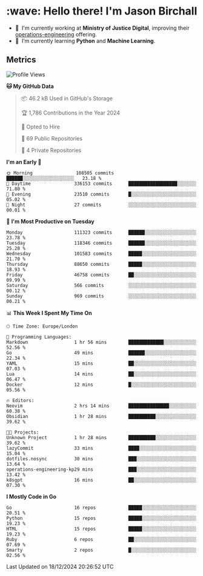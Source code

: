 <h1 align="left" id="jason-title">:wave: Hello there! I'm Jason Birchall</h1>

- :office: &nbsp;I'm currently working at **Ministry of Justice Digital**, improving their [operations-engineering](https://github.com/ministryofjustice/operations-engineering) offering.
- :seedling: &nbsp;I’m currently learning **Python** and **Machine Learning**.

<h2>Metrics</h2>

<!--START_SECTION:waka-->
![Profile Views](http://img.shields.io/badge/Profile%20Views-0-blue)

**🐱 My GitHub Data** 

> 📦 46.2 kB Used in GitHub's Storage 
 > 
> 🏆 1,786 Contributions in the Year 2024
 > 
> 💼 Opted to Hire
 > 
> 📜 69 Public Repositories 
 > 
> 🔑 4 Private Repositories 
 > 
**I'm an Early 🐤** 

```text
🌞 Morning                108505 commits      ██████░░░░░░░░░░░░░░░░░░░   23.18 % 
🌆 Daytime                336153 commits      ██████████████████░░░░░░░   71.80 % 
🌃 Evening                23510 commits       █░░░░░░░░░░░░░░░░░░░░░░░░   05.02 % 
🌙 Night                  27 commits          ░░░░░░░░░░░░░░░░░░░░░░░░░   00.01 % 
```
📅 **I'm Most Productive on Tuesday** 

```text
Monday                   111323 commits      ██████░░░░░░░░░░░░░░░░░░░   23.78 % 
Tuesday                  118346 commits      ██████░░░░░░░░░░░░░░░░░░░   25.28 % 
Wednesday                101583 commits      █████░░░░░░░░░░░░░░░░░░░░   21.70 % 
Thursday                 88650 commits       █████░░░░░░░░░░░░░░░░░░░░   18.93 % 
Friday                   46758 commits       ██░░░░░░░░░░░░░░░░░░░░░░░   09.99 % 
Saturday                 566 commits         ░░░░░░░░░░░░░░░░░░░░░░░░░   00.12 % 
Sunday                   969 commits         ░░░░░░░░░░░░░░░░░░░░░░░░░   00.21 % 
```


📊 **This Week I Spent My Time On** 

```text
🕑︎ Time Zone: Europe/London

💬 Programming Languages: 
Markdown                 1 hr 56 mins        █████████████░░░░░░░░░░░░   52.56 % 
Go                       49 mins             ██████░░░░░░░░░░░░░░░░░░░   22.34 % 
YAML                     15 mins             ██░░░░░░░░░░░░░░░░░░░░░░░   07.03 % 
Lua                      14 mins             ██░░░░░░░░░░░░░░░░░░░░░░░   06.47 % 
Docker                   12 mins             █░░░░░░░░░░░░░░░░░░░░░░░░   05.56 % 

🔥 Editors: 
Neovim                   2 hrs 14 mins       ███████████████░░░░░░░░░░   60.38 % 
Obsidian                 1 hr 28 mins        ██████████░░░░░░░░░░░░░░░   39.62 % 

🐱‍💻 Projects: 
Unknown Project          1 hr 28 mins        ██████████░░░░░░░░░░░░░░░   39.62 % 
lazyCommit               33 mins             ████░░░░░░░░░░░░░░░░░░░░░   15.04 % 
dotfiles.nosync          30 mins             ███░░░░░░░░░░░░░░░░░░░░░░   13.64 % 
operations-engineering-kp29 mins             ███░░░░░░░░░░░░░░░░░░░░░░   13.42 % 
k8sgpt                   16 mins             ██░░░░░░░░░░░░░░░░░░░░░░░   07.30 % 
```

**I Mostly Code in Go** 

```text
Go                       16 repos            █████░░░░░░░░░░░░░░░░░░░░   20.51 % 
Python                   15 repos            █████░░░░░░░░░░░░░░░░░░░░   19.23 % 
HTML                     15 repos            █████░░░░░░░░░░░░░░░░░░░░   19.23 % 
Ruby                     6 repos             ██░░░░░░░░░░░░░░░░░░░░░░░   07.69 % 
Smarty                   2 repos             █░░░░░░░░░░░░░░░░░░░░░░░░   02.56 % 
```




 Last Updated on 18/12/2024 20:26:52 UTC
<!--END_SECTION:waka-->

<!-- links -->

[issues page]: https://github.com/jasonBirchall/jasonBirchall/issues "jasonBirchall/issues"
